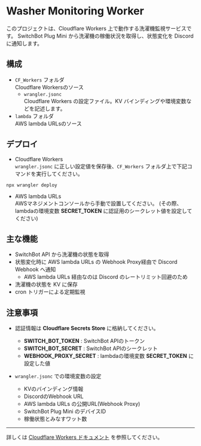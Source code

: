 # Washer Monitoring Worker

このプロジェクトは、Cloudflare Workers 上で動作する洗濯機監視サービスです。  SwitchBot Plug Mini から洗濯機の稼働状況を取得し、状態変化を Discord に通知します。

## 構成

- `CF_Workers` フォルダ  
  Cloudflare Workersのソース
  - `wrangler.jsonc`  
    Cloudflare Workers の設定ファイル。KV バインディングや環境変数などを記述します。
- `lambda` フォルダ  
  AWS lambda URLsのソース

## デプロイ

- Cloudflare Workers  
  `wrangler.jsonc` に正しい設定値を保存後、`CF_Workers` フォルダ上で下記コマンドを実行してください。

```shell
npx wrangler deploy
```

- AWS lambda URLs  
  AWSマネジメントコンソールから手動で設置してください。
  (その際、lambdaの環境変数 **SECRET_TOKEN** に認証用のシークレット値を設定してください)

## 主な機能

- SwitchBot API から洗濯機の状態を取得
- 状態変化時に AWS lambda URLs の Webhook Proxy経由で Discord Webhook へ通知
  - AWS lambda URLs 経由なのは Discord のレートリミット回避のため
- 洗濯機の状態を KV に保存
- cron トリガーによる定期監視

## 注意事項

- 認証情報は **Cloudflare Secrets Store** に格納してください。
  - **SWITCH_BOT_TOKEN** : SwitchBot APIのトークン
  - **SWITCH_BOT_SECRET** : SwitchBot APIのシークレット
  - **WEBHOOK_PROXY_SECRET** : lambdaの環境変数 **SECRET_TOKEN** に設定した値

- `wrangler.jsonc` での環境変数の設定
  - KVのバインディング情報
  - DiscordのWebhook URL
  - AWS lambda URLs の公開URL(Webhook Proxy)
  - SwitchBot Plug Mini のデバイスID
  - 稼働状態とみなすワット数

---

詳しくは [Cloudflare Workers ドキュメント](https://developers.cloudflare.com/workers/) を参照してください。